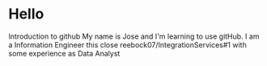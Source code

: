 # Hello
Introduction to github
My name is Jose and I'm learning to use gitHub.
I am a Information Engineer this close reebock07/IntegrationServices#1
with some experience as Data Analyst
